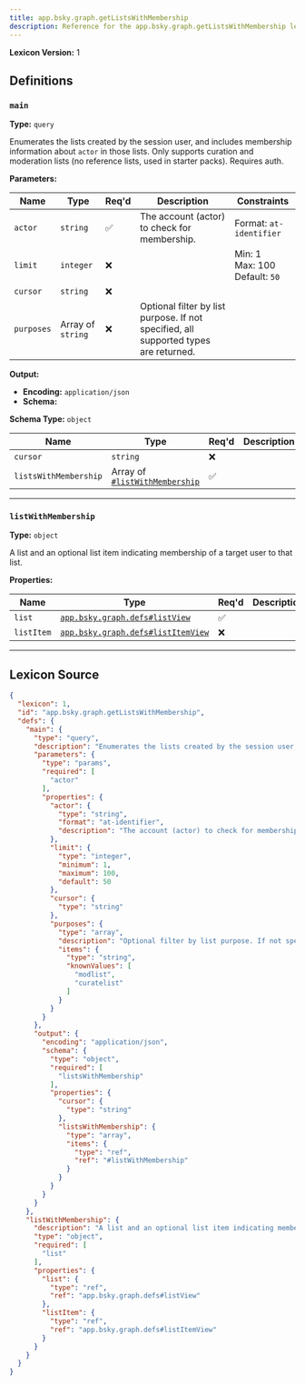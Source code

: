 ```yaml
---
title: app.bsky.graph.getListsWithMembership
description: Reference for the app.bsky.graph.getListsWithMembership lexicon
---
```

**Lexicon Version:** 1

## Definitions

<a name="main"></a>
### `main`

**Type:** `query`

Enumerates the lists created by the session user, and includes membership information about `actor` in those lists. Only supports curation and moderation lists (no reference lists, used in starter packs). Requires auth.

**Parameters:**

| Name | Type | Req'd  | Description | Constraints |
|------|------|----------|-------------|-------------|
| `actor` | `string` | ✅  | The account (actor) to check for membership. | Format: `at-identifier` |
| `limit` | `integer` | ❌  |  | Min: 1<br/>Max: 100<br/>Default: `50` |
| `cursor` | `string` | ❌  |  |  |
| `purposes` | Array of `string` | ❌  | Optional filter by list purpose. If not specified, all supported types are returned. |  |
**Output:**

- **Encoding:** `application/json`
- **Schema:**

**Schema Type:** `object`

| Name | Type | Req'd  | Description | Constraints |
|------|------|----------|-------------|-------------|
| `cursor` | `string` | ❌  |  |  |
| `listsWithMembership` | Array of [`#listWithMembership`](#listwithmembership) | ✅  |  |  |

---

<a name="listwithmembership"></a>
### `listWithMembership`

**Type:** `object`

A list and an optional list item indicating membership of a target user to that list.

**Properties:**

| Name | Type | Req'd  | Description | Constraints |
|------|------|----------|-------------|-------------|
| `list` | [`app.bsky.graph.defs#listView`](lexicons/app/bsky/graph/defs#listView) | ✅  |  |  |
| `listItem` | [`app.bsky.graph.defs#listItemView`](lexicons/app/bsky/graph/defs#listItemView) | ❌  |  |  |

---

## Lexicon Source
```json
{
  "lexicon": 1,
  "id": "app.bsky.graph.getListsWithMembership",
  "defs": {
    "main": {
      "type": "query",
      "description": "Enumerates the lists created by the session user, and includes membership information about `actor` in those lists. Only supports curation and moderation lists (no reference lists, used in starter packs). Requires auth.",
      "parameters": {
        "type": "params",
        "required": [
          "actor"
        ],
        "properties": {
          "actor": {
            "type": "string",
            "format": "at-identifier",
            "description": "The account (actor) to check for membership."
          },
          "limit": {
            "type": "integer",
            "minimum": 1,
            "maximum": 100,
            "default": 50
          },
          "cursor": {
            "type": "string"
          },
          "purposes": {
            "type": "array",
            "description": "Optional filter by list purpose. If not specified, all supported types are returned.",
            "items": {
              "type": "string",
              "knownValues": [
                "modlist",
                "curatelist"
              ]
            }
          }
        }
      },
      "output": {
        "encoding": "application/json",
        "schema": {
          "type": "object",
          "required": [
            "listsWithMembership"
          ],
          "properties": {
            "cursor": {
              "type": "string"
            },
            "listsWithMembership": {
              "type": "array",
              "items": {
                "type": "ref",
                "ref": "#listWithMembership"
              }
            }
          }
        }
      }
    },
    "listWithMembership": {
      "description": "A list and an optional list item indicating membership of a target user to that list.",
      "type": "object",
      "required": [
        "list"
      ],
      "properties": {
        "list": {
          "type": "ref",
          "ref": "app.bsky.graph.defs#listView"
        },
        "listItem": {
          "type": "ref",
          "ref": "app.bsky.graph.defs#listItemView"
        }
      }
    }
  }
}
```

